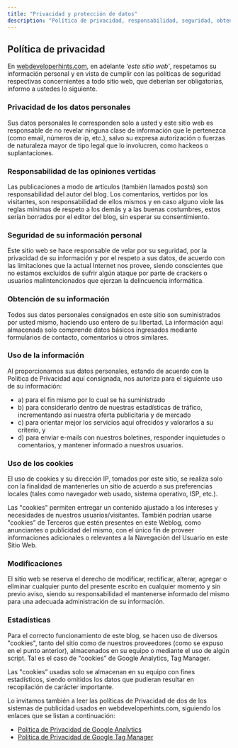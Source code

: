 ```yaml
---
title: "Privacidad y protección de datos"
description: "Política de privacidad, responsabilidad, seguridad, obtención, uso y protección de datos"
---
```


## Política de privacidad

En [webdeveloperhints.com](https://webdeveloperhints.com), en adelante *‘este sitio web’*, respetamos su información personal y en vista de cumplir con las políticas de seguridad respectivas concernientes a todo sitio web, que deberían ser obligatorias, informo a ustedes lo siguiente.

### Privacidad de los datos personales

Sus datos personales le corresponden solo a usted y este sitio web es responsable de no revelar ninguna clase de información que le pertenezca (como email, números de ip, etc.), salvo su expresa autorización o fuerzas de naturaleza mayor de tipo legal que lo involucren, como hackeos o suplantaciones.

### Responsabilidad de las opiniones vertidas

Las publicaciones a modo de artículos (también llamados posts) son responsabilidad del autor del blog. Los comentarios, vertidos por los visitantes, son responsabilidad de ellos mismos y en caso alguno viole las reglas mínimas de respeto a los demás y a las buenas costumbres, estos serían borrados por el editor del blog, sin esperar su consentimiento.

### Seguridad de su información personal

Este sitio web se hace responsable de velar por su seguridad, por la privacidad de su información y por el respeto a sus datos, de acuerdo con las limitaciones que la actual Internet nos provee, siendo conscientes que no estamos excluidos de sufrir algún ataque por parte de crackers o usuarios malintencionados que ejerzan la delincuencia informática.

### Obtención de su información

Todos sus datos personales consignados en este sitio son suministrados por usted mismo, haciendo uso entero de su libertad. La información aquí almacenada solo comprende datos básicos ingresados mediante formularios de contacto, comentarios u otros similares.

### Uso de la información

Al proporcionarnos sus datos personales, estando de acuerdo con la Política de Privacidad aquí consignada, nos autoriza para el siguiente uso de su información:

- a) para el fin mismo por lo cual se ha suministrado
- b) para considerarlo dentro de nuestras estadísticas de tráfico, incrementando así nuestra oferta publicitaria y de mercado
- c) para orientar mejor los servicios aquí ofrecidos y valorarlos a su criterio, y
- d) para enviar e-mails con nuestros boletines, responder inquietudes o comentarios, y mantener informado a nuestros usuarios.

### Uso de los cookies

El uso de cookies y su dirección IP, tomados por este sitio, se realiza solo con la finalidad de mantenerles un sitio de acuerdo a sus preferencias locales (tales como navegador web usado, sistema operativo, ISP, etc.).

Las "cookies” permiten entregar un contenido ajustado a los intereses y necesidades de nuestros usuarios/visitantes. También podrían usarse "cookies” de Terceros que estén presentes en este Weblog, como anunciantes o publicidad del mismo, con el único fin de proveer informaciones adicionales o relevantes a la Navegación del Usuario en este Sitio Web.

### Modificaciones

El sitio web se reserva el derecho de modificar, rectificar, alterar, agregar o eliminar cualquier punto del presente escrito en cualquier momento y sin previo aviso, siendo su responsabilidad el mantenerse informado del mismo para una adecuada administración de su información.

### Estadísticas

Para el correcto funcionamiento de este blog, se hacen uso de diversos "cookies", tanto del sitio como de nuestros proveedores (como se expuso en el punto anterior), almacenados en su equipo o mediante el uso de algún script. Tal es el caso de "cookies” de Google Analytics, Tag Manager.

Las "cookies” usadas solo se almacenan en su equipo con fines estadísticos, siendo omitidos los datos que pudieran resultar en recopilación de carácter importante.

Lo invitamos también a leer las políticas de Privacidad de dos de los sistemas de publicidad usados en webdeveloperhints.com, siguiendo los enlaces que se listan a continuación:

- [Política de Privacidad de Google Analytics](http://www.google.com/intl/es_ALL/privacypolicy.html)
- [Política de Privacidad de Google Tag Manager](https://www.google.com/analytics/tag-manager/use-policy/)
